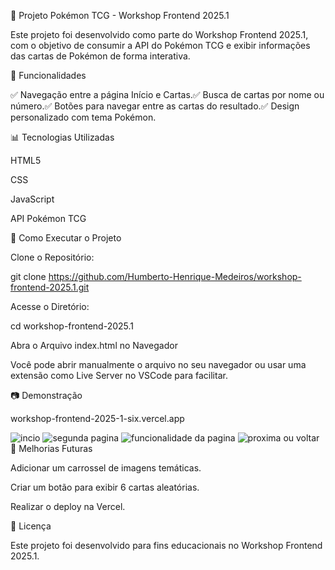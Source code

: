 🎴 Projeto Pokémon TCG - Workshop Frontend 2025.1

Este projeto foi desenvolvido como parte do Workshop Frontend 2025.1, com o objetivo de consumir a API do Pokémon TCG e exibir informações das cartas de Pokémon de forma interativa.

📌 Funcionalidades

✅ Navegação entre a página Início e Cartas.✅ Busca de cartas por nome ou número.✅ Botões para navegar entre as cartas do resultado.✅ Design personalizado com tema Pokémon.

📊 Tecnologias Utilizadas

HTML5

CSS

JavaScript 

API Pokémon TCG

🚀 Como Executar o Projeto

Clone o Repositório:

git clone https://github.com/Humberto-Henrique-Medeiros/workshop-frontend-2025.1.git

Acesse o Diretório:

cd workshop-frontend-2025.1

Abra o Arquivo index.html no Navegador

Você pode abrir manualmente o arquivo no seu navegador ou usar uma extensão como Live Server no VSCode para facilitar.

📷 Demonstração

workshop-frontend-2025-1-six.vercel.app


![incio](<Captura de tela 2025-03-02 092241.png>)
![segunda pagina](<Captura de tela 2025-03-02 092259.png>)
![funcionalidade da pagina](<Captura de tela 2025-03-02 092321.png>)
![proxima ou voltar](<Captura de tela 2025-03-02 092350.png>)
📌 Melhorias Futuras

Adicionar um carrossel de imagens temáticas.

Criar um botão para exibir 6 cartas aleatórias.

Realizar o deploy na Vercel.

📄 Licença

Este projeto foi desenvolvido para fins educacionais no Workshop Frontend 2025.1.

